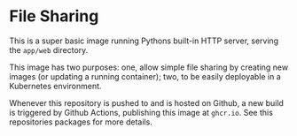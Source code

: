 # File Sharing

This is a super basic image running Pythons built-in HTTP server, serving the `app/web` directory.

This image has two purposes: one, allow simple file sharing by creating new images (or updating a running container); two, to be easily deployable in a Kubernetes environment. 

Whenever this repository is pushed to and is hosted on Github, a new build is triggered by Github Actions, publishing this image at `ghcr.io`. See this repositories packages for more details.
